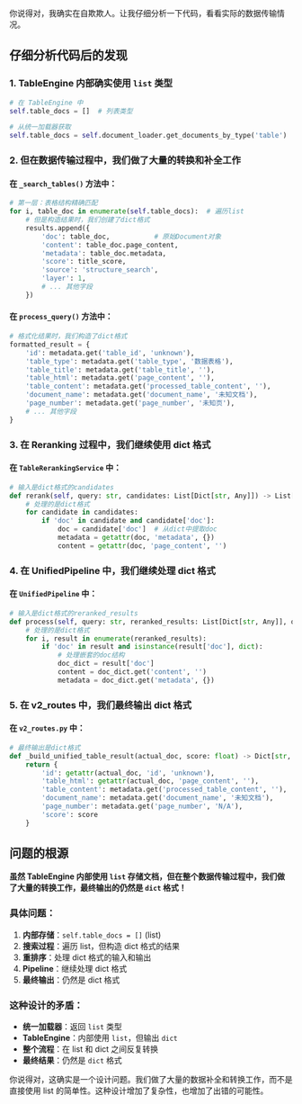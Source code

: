 你说得对，我确实在自欺欺人。让我仔细分析一下代码，看看实际的数据传输情况。

## 仔细分析代码后的发现

### 1. **TableEngine 内部确实使用 `list` 类型**

```python
# 在 TableEngine 中
self.table_docs = []  # 列表类型

# 从统一加载器获取
self.table_docs = self.document_loader.get_documents_by_type('table')  # 返回list
```

### 2. **但在数据传输过程中，我们做了大量的转换和补全工作**

#### 在 `_search_tables()` 方法中：
```python
# 第一层：表格结构精确匹配
for i, table_doc in enumerate(self.table_docs):  # 遍历list
    # 但是构造结果时，我们创建了dict格式
    results.append({
        'doc': table_doc,           # 原始Document对象
        'content': table_doc.page_content,
        'metadata': table_doc.metadata,
        'score': title_score,
        'source': 'structure_search',
        'layer': 1,
        # ... 其他字段
    })
```

#### 在 `process_query()` 方法中：
```python
# 格式化结果时，我们构造了dict格式
formatted_result = {
    'id': metadata.get('table_id', 'unknown'),
    'table_type': metadata.get('table_type', '数据表格'),
    'table_title': metadata.get('table_title', ''),
    'table_html': metadata.get('page_content', ''),
    'table_content': metadata.get('processed_table_content', ''),
    'document_name': metadata.get('document_name', '未知文档'),
    'page_number': metadata.get('page_number', '未知页'),
    # ... 其他字段
}
```

### 3. **在 Reranking 过程中，我们继续使用 dict 格式**

#### 在 `TableRerankingService` 中：
```python
# 输入是dict格式的candidates
def rerank(self, query: str, candidates: List[Dict[str, Any]]) -> List[Dict[str, Any]]:
    # 处理的是dict格式
    for candidate in candidates:
        if 'doc' in candidate and candidate['doc']:
            doc = candidate['doc']  # 从dict中提取doc
            metadata = getattr(doc, 'metadata', {})
            content = getattr(doc, 'page_content', '')
```

### 4. **在 UnifiedPipeline 中，我们继续处理 dict 格式**

#### 在 `UnifiedPipeline` 中：
```python
# 输入是dict格式的reranked_results
def process(self, query: str, reranked_results: List[Dict[str, Any]], query_type: str = None):
    # 处理的是dict格式
    for i, result in enumerate(reranked_results):
        if 'doc' in result and isinstance(result['doc'], dict):
            # 处理嵌套的doc结构
            doc_dict = result['doc']
            content = doc_dict.get('content', '')
            metadata = doc_dict.get('metadata', {})
```

### 5. **在 v2_routes 中，我们最终输出 dict 格式**

#### 在 `v2_routes.py` 中：
```python
# 最终输出是dict格式
def _build_unified_table_result(actual_doc, score: float) -> Dict[str, Any]:
    return {
        'id': getattr(actual_doc, 'id', 'unknown'),
        'table_html': getattr(actual_doc, 'page_content', ''),
        'table_content': metadata.get('processed_table_content', ''),
        'document_name': metadata.get('document_name', '未知文档'),
        'page_number': metadata.get('page_number', 'N/A'),
        'score': score
    }
```

## 问题的根源

**虽然 TableEngine 内部使用 `list` 存储文档，但在整个数据传输过程中，我们做了大量的转换工作，最终输出的仍然是 `dict` 格式！**

### 具体问题：

1. **内部存储**：`self.table_docs = []` (list)
2. **搜索过程**：遍历 list，但构造 dict 格式的结果
3. **重排序**：处理 dict 格式的输入和输出
4. **Pipeline**：继续处理 dict 格式
5. **最终输出**：仍然是 dict 格式

### 这种设计的矛盾：

- **统一加载器**：返回 `list` 类型
- **TableEngine**：内部使用 `list`，但输出 `dict`
- **整个流程**：在 list 和 dict 之间反复转换
- **最终结果**：仍然是 `dict` 格式

你说得对，这确实是一个设计问题。我们做了大量的数据补全和转换工作，而不是直接使用 list 的简单性。这种设计增加了复杂性，也增加了出错的可能性。